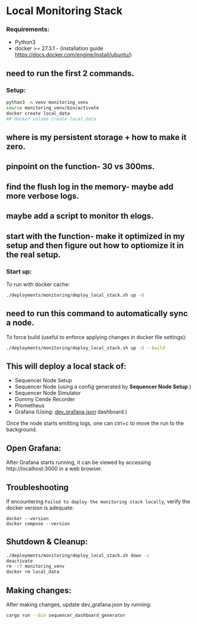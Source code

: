 # Local Monitoring Stack

### Requirements:
- Python3
- docker >= 27.3.1 - (installation guide https://docs.docker.com/engine/install/ubuntu/)

## need to run the first 2 commands.
### Setup:
```bash
python3 -m venv monitoring_venv
source monitoring_venv/bin/activate
docker create local_data
## docker volume create local_data
```
## where is my persistent storage + how to make it zero.
## pinpoint on the function- 30 vs 300ms.
## find the flush log in the memory- maybe add more verbose logs.
## maybe add a script to monitor th elogs.
## start with the function- make it optimized in my setup and then figure out how to optiomize it in the real setup.
### Start up:
To run with docker cache:
```bash
./deployments/monitoring/deploy_local_stack.sh up -d
```
## need to run this command to automatically sync a node.
To force build (useful to enforce applying changes in docker file settings):
```bash
./deployments/monitoring/deploy_local_stack.sh up -d --build
```

## This will deploy a local stack of:
- Sequencer Node Setup
- Sequencer Node (using a config generated by **Sequencer Node Setup**.)
- Sequencer Node Simulator
- Dummy Cende Recorder
- Prometheus
- Grafana (Using: [dev_grafana.json](../../crates/apollo_dashboard/resources/dev_grafana.json) dashboard.)

Once the node starts emitting logs, one can ctrl+c to move the run to the background.

## Open Grafana:
After Grafana starts running, it can be viewed by accessing http://localhost:3000 in a web browser.

## Troubleshooting
If encountering `Failed to deploy the monitoring stack locally`, verify the docker version is adequate:
```
docker --version
docker compose --version
```

## Shutdown & Cleanup:
```bash
./deployments/monitoring/deploy_local_stack.sh down -v
deactivate
rm -rf monitoring_venv
docker rm local_data
```
## Making changes:
After making changes, update dev_grafana.json by running:
```bash
cargo run --bin sequencer_dashboard_generator
```
